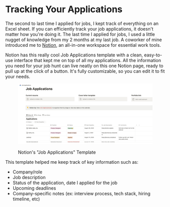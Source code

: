 # Tracking Your Applications

The second to last time I applied for jobs, I kept track of everything on an Excel sheet. If you can efficiently track your job applications, it doesn't matter how you're doing it. The last time I applied for jobs, I used a little nugget of knowledge from my 2 months at my last job. A coworker of mine introduced me to [Notion](https://www.notion.so/), an all-in-one workspace for essential work tools.

Notion has this really cool Job Applications template with a clean, easy-to-use interface that kept me on top of all my applications. All the information you need for your job hunt can live neatly on this one Notion page, ready to pull up at the click of a button. It's fully customizable, so you can edit it to fit your needs.

<figure><img src="../.gitbook/assets/Screen Shot 2022-09-04 at 4.38.30 PM.png" alt=""><figcaption><p>Notion's "Job Applications" Template</p></figcaption></figure>

This template helped me keep track of key information such as:

* Company/role
* Job description
* Status of the application, date I applied for the job
* Upcoming deadlines
* Company-specific notes (ex: interview process, tech stack, hiring timeline, etc)

